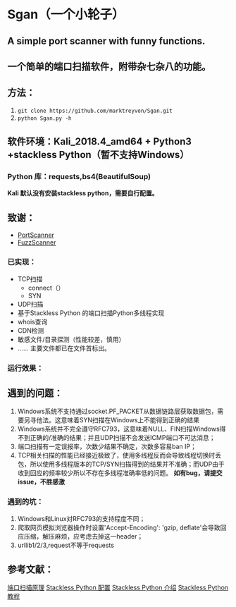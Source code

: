 # Sgan（一个小轮子）

## A simple port scanner with funny functions.

## 一个简单的端口扫描软件，附带杂七杂八的功能。

## 方法：

1. `git clone https://github.com/marktreyvon/Sgan.git` 
2. `python Sgan.py -h`

## 软件环境：Kali_2018.4_amd64 + Python3 +stackless Python（暂不支持Windows）

### Python 库：requests,bs4(BeautifulSoup)

**Kali 默认没有安装stackless python，需要自行配置。**

## 致谢：

- [PortScanner](https://github.com/se55i0n/PortScanner)  
- [FuzzScanner](https://github.com/TideSec/FuzzScanner)

### 已实现：

- TCP扫描
  - connect（）
  - SYN
- UDP扫描
- 基于Stackless Python 的端口扫描Python多线程实现
- whois查询
- CDN检测
- 敏感文件/目录探测（性能较差，慎用）
- ……
主要文件都已在文件首标出。
### 运行效果：
    
    

## 遇到的问题：
1. Windows系统不支持通过socket.PF_PACKET从数据链路层获取数据包，需要另寻他法。这意味着SYN扫描在Windows上不能得到正确的结果
2. Windows系统并不完全遵守RFC793，这意味着NULL、FIN扫描Windows得不到正确的/准确的结果；并且UDP扫描不会发送ICMP端口不可达消息；
3. 端口扫描有一定误报率，次数少结果不确定，次数多容易ban IP；
4. TCP相关扫描的性能已经接近极致了，使用多线程反而会导致线程切换时丢包，所以使用多线程版本的TCP/SYN扫描得到的结果并不准确；而UDP由于收到回应的频率较少所以不存在多线程准确率低的问题。
**如有bug，请提交issue，不胜感激**

### 遇到的坑：
1. Windows和Linux对RFC793的支持程度不同；
2. 爬取网页模拟浏览器操作时设置'Accept-Encoding': 'gzip, deflate'会导致回应压缩，解压麻烦，应考虑去掉这一header；
3. urllib1/2/3,request不等于requests

## 参考文献：
[端口扫描原理](https://zenoh.iteye.com/blog/1264915)
[Stackless Python 配置](https://blog.csdn.net/BuZaiShaBi/article/details/39237867)
[Stackless Python 介绍](http://lcwangchao.github.io/python/2012/09/10/stackless/)
[Stackless Python 教程](https://www.grant-olson.net/files/why_stackless.html#tasklets)